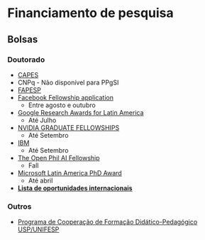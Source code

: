 # Financiamento de pesquisa



## Bolsas


### Doutorado

 - [CAPES](http://ppgsi.each.usp.br/regras-de-bolsas/)
 - CNPq - Não disponível para PPgSI
 - [FAPESP](http://www.fapesp.br/261)
 - [Facebook Fellowship application](https://research.fb.com/programs/fellowship/)
	 - Entre agosto e outubro
 - [Google Research Awards for Latin America](https://research.google/outreach/faq/?category=latin)
	 -  Até Julho
- [NVIDIA GRADUATE FELLOWSHIPS](https://www.nvidia.com/en-us/research/graduate-fellowships/)
	- Até Setembro
- [IBM](https://www.research.ibm.com/university/awards/fellowships.html)
	- Até Setembro
- [The Open Phil AI Fellowship ](https://www.openphilanthropy.org/focus/global-catastrophic-risks/potential-risks-advanced-artificial-intelligence/the-open-phil-ai-fellowship)
	- Fall
- [Microsoft Latin America PhD Award](https://www.microsoft.com/en-us/research/academic-program/latin-america-phd-award/)
	- Até abril
- [**Lista de oportunidades internacionais**](https://www.cs.cmu.edu/~gradfellowships/)


### Outros
- [Programa de Cooperação de Formação Didático-Pedagógico USP/UNIFESP](http://www.prpg.usp.br/index.php/pt-br/apoio-administrativo/editais)
